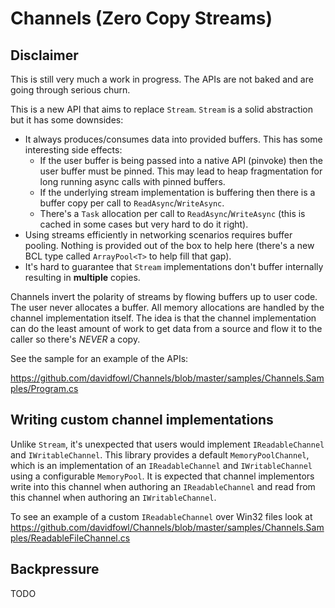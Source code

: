 # Channels (Zero Copy Streams)

## Disclaimer

This is still very much a work in progress. The APIs are not baked and are going through serious churn.

This is a new API that aims to replace `Stream`. `Stream` is a solid abstraction but it has some downsides:
- It always produces/consumes data into provided buffers. This has some interesting side effects:
  - If the user buffer is being passed into a native API (pinvoke) then the user buffer must be pinned. This may lead to heap fragmentation for long running async calls with pinned buffers.
  - If the underlying stream implementation is buffering then there is a buffer copy per call to `ReadAsync`/`WriteAsync`.
  - There's a `Task` allocation per call to `ReadAsync`/`WriteAsync` (this is cached in some cases but very hard to do it right).
- Using streams efficiently in networking scenarios requires buffer pooling. Nothing is provided out of the box to help here (there's a new BCL type called `ArrayPool<T>` to help fill that gap).
- It's hard to guarantee that `Stream` implementations don't buffer internally resulting in **multiple** copies.

Channels invert the polarity of streams by flowing buffers up to user code. The user never allocates a buffer. All memory allocations are handled by the channel implementation itself. The idea is that the channel implementation can do the least amount of work to get data from a source and flow it to the caller so there's *NEVER* a copy. 

See the sample for an example of the APIs:

https://github.com/davidfowl/Channels/blob/master/samples/Channels.Samples/Program.cs

## Writing custom channel implementations

Unlike `Stream`, it's unexpected that users would implement `IReadableChannel` and `IWritableChannel`. This library provides a default `MemoryPoolChannel`, which is an implementation of an `IReadableChannel` and `IWritableChannel` using a configurable `MemoryPool`. It is expected that channel implementors write into this channel when authoring an `IReadableChannel` and read from this channel when authoring an `IWritableChannel`.

To see an example of a custom `IReadableChannel` over Win32 files look at https://github.com/davidfowl/Channels/blob/master/samples/Channels.Samples/ReadableFileChannel.cs

## Backpressure

TODO
